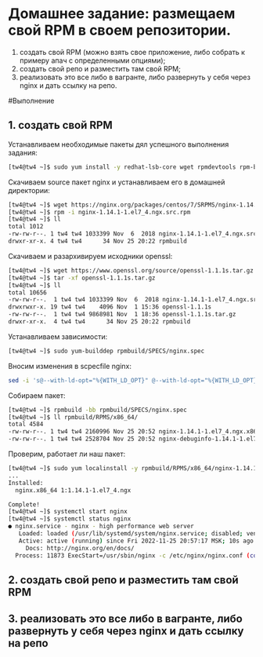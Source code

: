 # Домашнее задание: размещаем свой RPM в своем репозитории.

1. создать свой RPM (можно взять свое приложение, либо собрать к примеру апач с определенными опциями);
2. создать свой репо и разместить там свой RPM;
3. реализовать это все либо в вагранте, либо развернуть у себя через nginx и дать ссылку на репо.

#Выполнение

## 1. создать свой RPM

Устанавливаем необходимые пакеты дял успешного выполнения задания:

```bash
[tw4@tw4 ~]$ sudo yum install -y redhat-lsb-core wget rpmdevtools rpm-build createrepo yum-utils
```

Cкачиваем source пакет nginx и устанавливаем его в домашней директории:

```bash
[tw4@tw4 ~]$ wget https://nginx.org/packages/centos/7/SRPMS/nginx-1.14.1-1.el7_4.ngx.src.rpm
[tw4@tw4 ~]$ rpm -i nginx-1.14.1-1.el7_4.ngx.src.rpm
[tw4@tw4 ~]$ ll
total 1012
-rw-rw-r--. 1 tw4 tw4 1033399 Nov  6  2018 nginx-1.14.1-1.el7_4.ngx.src.rpm
drwxr-xr-x. 4 tw4 tw4      34 Nov 25 20:22 rpmbuild
```
Cкачиваем и разархивируем исходники openssl:

```bash
[tw4@tw4 ~]$ wget https://www.openssl.org/source/openssl-1.1.1s.tar.gz
[tw4@tw4 ~]$ tar -xf openssl-1.1.1s.tar.gz 
[tw4@tw4 ~]$ ll
total 10656
-rw-rw-r--.  1 tw4 tw4 1033399 Nov  6  2018 nginx-1.14.1-1.el7_4.ngx.src.rpm
drwxrwxr-x. 19 tw4 tw4    4096 Nov  1 15:36 openssl-1.1.1s
-rw-rw-r--.  1 tw4 tw4 9868981 Nov  1 18:36 openssl-1.1.1s.tar.gz
drwxr-xr-x.  4 tw4 tw4      34 Nov 25 20:22 rpmbuild
```

Устанавливаем зависимости:

```bash
[tw4@tw4 ~]$ sudo yum-builddep rpmbuild/SPECS/nginx.spec
```

Вносим изменения в scpecfile nginx:

```bash
sed -i 's@--with-ld-opt="%{WITH_LD_OPT}" @--with-ld-opt="%{WITH_LD_OPT}" \\\n    --with-openssl=/home/tw4/openssl-1.1.1s @g' rpmbuild/SPECS/nginx.spec
```

Собираем пакет:

```bash
[tw4@tw4 ~]$ rpmbuild -bb rpmbuild/SPECS/nginx.spec
[tw4@tw4 ~]$ ll rpmbuild/RPMS/x86_64/
total 4584
-rw-rw-r--. 1 tw4 tw4 2160996 Nov 25 20:52 nginx-1.14.1-1.el7_4.ngx.x86_64.rpm
-rw-rw-r--. 1 tw4 tw4 2528704 Nov 25 20:52 nginx-debuginfo-1.14.1-1.el7_4.ngx.x86_64.rpm
```

Проверим, работает ли наш пакет:

```bash
[tw4@tw4 ~]$ sudo yum localinstall -y rpmbuild/RPMS/x86_64/nginx-1.14.1-1.el7_4.ngx.x86_64.rpm 
...
Installed:
  nginx.x86_64 1:1.14.1-1.el7_4.ngx                                                    

Complete!
[tw4@tw4 ~]$ systemctl start nginx
[tw4@tw4 ~]$ systemctl status nginx
● nginx.service - nginx - high performance web server
   Loaded: loaded (/usr/lib/systemd/system/nginx.service; disabled; vendor preset: disabled)
   Active: active (running) since Fri 2022-11-25 20:57:17 MSK; 10s ago
     Docs: http://nginx.org/en/docs/
  Process: 11873 ExecStart=/usr/sbin/nginx -c /etc/nginx/nginx.conf (code=exited, status=0/SUCCESS)

```

## 2. создать свой репо и разместить там свой RPM
## 3. реализовать это все либо в вагранте, либо развернуть у себя через nginx и дать ссылку на репо

